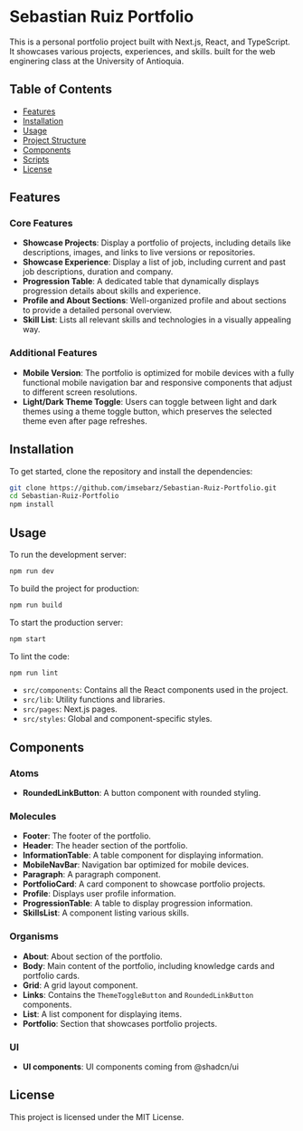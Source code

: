
# Sebastian Ruiz Portfolio

This is a personal portfolio project built with Next.js, React, and TypeScript. It showcases various projects, experiences, and skills.
built for the web enginering class at the University of Antioquia. 

## Table of Contents

- [Features](#features)
- [Installation](#installation)
- [Usage](#usage)
- [Project Structure](#project-structure)
- [Components](#components)
- [Scripts](#scripts)
- [License](#license)

## Features

### Core Features

- **Showcase Projects**: Display a portfolio of projects, including details like descriptions, images, and links to live versions or repositories.
- **Showcase Experience**: Display a list of job, including current and past job descriptions, duration and company.
- **Progression Table**: A dedicated table that dynamically displays progression details about skills and experience.
- **Profile and About Sections**: Well-organized profile and about sections to provide a detailed personal overview.
- **Skill List**: Lists all relevant skills and technologies in a visually appealing way.

### Additional Features

- **Mobile Version**: The portfolio is optimized for mobile devices with a fully functional mobile navigation bar and responsive components that adjust to different screen resolutions.
- **Light/Dark Theme Toggle**: Users can toggle between light and dark themes using a theme toggle button, which preserves the selected theme even after page refreshes.

## Installation

To get started, clone the repository and install the dependencies:

```bash
git clone https://github.com/imsebarz/Sebastian-Ruiz-Portfolio.git
cd Sebastian-Ruiz-Portfolio
npm install
```

## Usage

To run the development server:

```bash
npm run dev
```

To build the project for production:

```bash
npm run build
```

To start the production server:

```bash
npm start
```

To lint the code:

```bash
npm run lint
```

- `src/components`: Contains all the React components used in the project.
- `src/lib`: Utility functions and libraries.
- `src/pages`: Next.js pages.
- `src/styles`: Global and component-specific styles.

## Components

### Atoms

- **RoundedLinkButton**: A button component with rounded styling.

### Molecules

- **Footer**: The footer of the portfolio.
- **Header**: The header section of the portfolio.
- **InformationTable**: A table component for displaying information.
- **MobileNavBar**: Navigation bar optimized for mobile devices.
- **Paragraph**: A paragraph component.
- **PortfolioCard**: A card component to showcase portfolio projects.
- **Profile**: Displays user profile information.
- **ProgressionTable**: A table to display progression information.
- **SkillsList**: A component listing various skills.

### Organisms

- **About**: About section of the portfolio.
- **Body**: Main content of the portfolio, including knowledge cards and portfolio cards.
- **Grid**: A grid layout component.
- **Links**: Contains the `ThemeToggleButton` and `RoundedLinkButton` components.
- **List**: A list component for displaying items.
- **Portfolio**: Section that showcases portfolio projects.

### UI

- **UI components**: UI components coming from @shadcn/ui

## License

This project is licensed under the MIT License.
